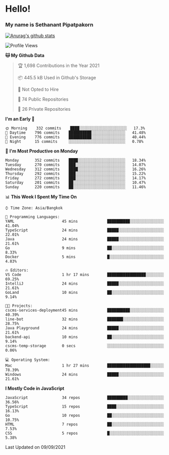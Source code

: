 # Hello!
### My name is Sethanant Pipatpakorn

[![Anurag's github stats](https://github-readme-stats.vercel.app/api?username=thetkpark&count_private=true&show_icons=true&theme=tokyonight)](https://github.com/anuraghazra/github-readme-stats)

<!--START_SECTION:waka-->
![Profile Views](http://img.shields.io/badge/Profile%20Views-3-blue)

**🐱 My Github Data** 

> 🏆 1,698 Contributions in the Year 2021
 > 
> 📦 445.5 kB Used in Github's Storage 
 > 
> 🚫 Not Opted to Hire
 > 
> 📜 74 Public Repositories 
 > 
> 🔑 26 Private Repositories  
 > 
**I'm an Early 🐤** 

```text
🌞 Morning    332 commits    ████░░░░░░░░░░░░░░░░░░░░░   17.3% 
🌆 Daytime    796 commits    ██████████░░░░░░░░░░░░░░░   41.48% 
🌃 Evening    776 commits    ██████████░░░░░░░░░░░░░░░   40.44% 
🌙 Night      15 commits     ░░░░░░░░░░░░░░░░░░░░░░░░░   0.78%

```
📅 **I'm Most Productive on Monday** 

```text
Monday       352 commits    ████░░░░░░░░░░░░░░░░░░░░░   18.34% 
Tuesday      270 commits    ███░░░░░░░░░░░░░░░░░░░░░░   14.07% 
Wednesday    312 commits    ████░░░░░░░░░░░░░░░░░░░░░   16.26% 
Thursday     292 commits    ███░░░░░░░░░░░░░░░░░░░░░░   15.22% 
Friday       272 commits    ███░░░░░░░░░░░░░░░░░░░░░░   14.17% 
Saturday     201 commits    ██░░░░░░░░░░░░░░░░░░░░░░░   10.47% 
Sunday       220 commits    ██░░░░░░░░░░░░░░░░░░░░░░░   11.46%

```


📊 **This Week I Spent My Time On** 

```text
⌚︎ Time Zone: Asia/Bangkok

💬 Programming Languages: 
YAML                     45 mins             ██████████░░░░░░░░░░░░░░░   41.04% 
TypeScript               24 mins             █████░░░░░░░░░░░░░░░░░░░░   22.01% 
Java                     24 mins             █████░░░░░░░░░░░░░░░░░░░░   21.61% 
Go                       9 mins              ██░░░░░░░░░░░░░░░░░░░░░░░   8.33% 
Docker                   5 mins              █░░░░░░░░░░░░░░░░░░░░░░░░   4.83%

🔥 Editors: 
VS Code                  1 hr 17 mins        █████████████████░░░░░░░░   69.25% 
IntelliJ                 24 mins             █████░░░░░░░░░░░░░░░░░░░░   21.61% 
GoLand                   10 mins             ██░░░░░░░░░░░░░░░░░░░░░░░   9.14%

🐱‍💻 Projects: 
cscms-services-deployment45 mins             ██████████░░░░░░░░░░░░░░░   40.39% 
line-bot                 32 mins             ███████░░░░░░░░░░░░░░░░░░   28.75% 
Java Playground          24 mins             █████░░░░░░░░░░░░░░░░░░░░   21.61% 
backend-api              10 mins             ██░░░░░░░░░░░░░░░░░░░░░░░   9.14% 
cscms-temp-storage       0 secs              ░░░░░░░░░░░░░░░░░░░░░░░░░   0.06%

💻 Operating System: 
Mac                      1 hr 27 mins        ███████████████████░░░░░░   78.39% 
Windows                  24 mins             █████░░░░░░░░░░░░░░░░░░░░   21.61%

```

**I Mostly Code in JavaScript** 

```text
JavaScript               34 repos            █████████░░░░░░░░░░░░░░░░   36.56% 
TypeScript               15 repos            ████░░░░░░░░░░░░░░░░░░░░░   16.13% 
Go                       10 repos            ██░░░░░░░░░░░░░░░░░░░░░░░   10.75% 
HTML                     7 repos             ██░░░░░░░░░░░░░░░░░░░░░░░   7.53% 
CSS                      5 repos             █░░░░░░░░░░░░░░░░░░░░░░░░   5.38%

```



 Last Updated on 09/09/2021
<!--END_SECTION:waka-->
